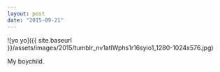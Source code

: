 ```yaml
---
layout: post
date: "2015-09-21"
---
```


![yo yo]({{ site.baseurl }}/assets/images/2015/tumblr_nv1atlWphs1r16syio1_1280-1024x576.jpg)

My boychild.

